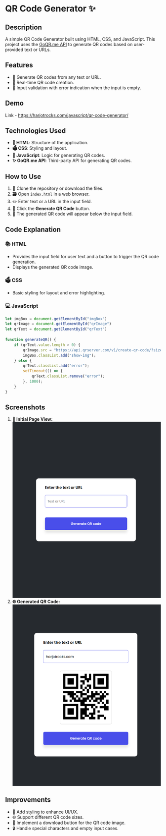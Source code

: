 # QR Code Generator ✨

## Description 
A simple QR Code Generator built using HTML, CSS, and JavaScript. This project uses the [GoQR.me API](https://goqr.me/api/) to generate QR codes based on user-provided text or URLs.

## Features 
- 🔹 Generate QR codes from any text or URL.
- 🔹 Real-time QR code creation.
- 🔹 Input validation with error indication when the input is empty.

## Demo 
Link - https://harjotrocks.com/javascript/qr-code-generator/

## Technologies Used 
- **📝 HTML**: Structure of the application.
- **🗳️ CSS**: Styling and layout.
- **🤖 JavaScript**: Logic for generating QR codes.
- **✨ GoQR.me API**: Third-party API for generating QR codes.

## How to Use 
1. 📂 Clone the repository or download the files.
2. 🗃️ Open `index.html` in a web browser.
3. ✏️ Enter text or a URL in the input field.
4. 🔄 Click the **Generate QR Code** button.
5. 🔹 The generated QR code will appear below the input field.

## Code Explanation 
### 📚 HTML
- Provides the input field for user text and a button to trigger the QR code generation.
- Displays the generated QR code image.

### 🗳️ CSS
- Basic styling for layout and error highlighting.

### 💻 JavaScript
```javascript
let imgBox = document.getElementById("imgBox")
let qrImage = document.getElementById("qrImage")
let qrText = document.getElementById("qrText")

function generateQR() {
    if (qrText.value.length > 0) {
        qrImage.src = "https://api.qrserver.com/v1/create-qr-code/?size=150x150&data=" + qrText.value;
        imgBox.classList.add("show-img");
    } else {
        qrText.classList.add("error");
        setTimeout(() => {
            qrText.classList.remove("error");
        }, 1000);
    }
}
```

## Screenshots 
1. **📱 Initial Page View:**
   ![Initial Page](before.png)
2. **🌐 Generated QR Code:**
   ![Generated QR](after.png)

## Improvements 
- 🌟 Add styling to enhance UI/UX.
- 🌐 Support different QR code sizes.
- 🔗 Implement a download button for the QR code image.
- 🔒 Handle special characters and empty input cases.


